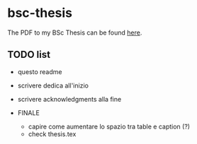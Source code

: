 # bsc-thesis

The PDF to my BSc Thesis can be found [here](<https://raw.githubusercontent.com/aflaag/bsc-thesis/main/src/Thesis.pdf>).

## TODO list

- questo readme

- scrivere dedica all'inizio
- scrivere acknowledgments alla fine

- FINALE
    - capire come aumentare lo spazio tra table e caption (?)
    - check thesis.tex

